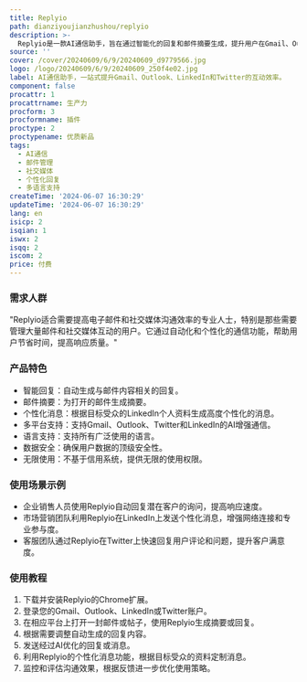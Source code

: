 ```yaml
---
title: Replyio
path: dianziyoujianzhushou/replyio
description: >-
  Replyio是一款AI通信助手，旨在通过智能化的回复和邮件摘要生成，提升用户在Gmail、Outlook、LinkedIn和Twitter上的沟通效率。它支持多语言，确保全球用户都能使用。Replyio提供数据安全保障，并且不采用基于信用的系统，提供无限使用权限。
source: ''
cover: /cover/20240609/6/9/20240609_d9779566.jpg
logo: /logo/20240609/6/9/20240609_250f4e02.jpg
label: AI通信助手，一站式提升Gmail、Outlook、LinkedIn和Twitter的互动效率。
component: false
procattr: 1
procattrname: 生产力
procform: 3
procformname: 插件
proctype: 2
proctypename: 优质新品
tags:
  - AI通信
  - 邮件管理
  - 社交媒体
  - 个性化回复
  - 多语言支持
createTime: '2024-06-07 16:30:29'
updateTime: '2024-06-07 16:30:29'
lang: en
isicp: 2
isqian: 1
iswx: 2
isqq: 2
iscom: 2
price: 付费
---
```


### 需求人群

"Replyio适合需要提高电子邮件和社交媒体沟通效率的专业人士，特别是那些需要管理大量邮件和社交媒体互动的用户。它通过自动化和个性化的通信功能，帮助用户节省时间，提高响应质量。"

### 产品特色

- 智能回复：自动生成与邮件内容相关的回复。
- 邮件摘要：为打开的邮件生成摘要。
- 个性化消息：根据目标受众的LinkedIn个人资料生成高度个性化的消息。
- 多平台支持：支持Gmail、Outlook、Twitter和LinkedIn的AI增强通信。
- 语言支持：支持所有广泛使用的语言。
- 数据安全：确保用户数据的顶级安全性。
- 无限使用：不基于信用系统，提供无限的使用权限。

### 使用场景示例

- 企业销售人员使用Replyio自动回复潜在客户的询问，提高响应速度。
- 市场营销团队利用Replyio在LinkedIn上发送个性化消息，增强网络连接和专业参与度。
- 客服团队通过Replyio在Twitter上快速回复用户评论和问题，提升客户满意度。

### 使用教程

1. 下载并安装Replyio的Chrome扩展。
2. 登录您的Gmail、Outlook、LinkedIn或Twitter账户。
3. 在相应平台上打开一封邮件或帖子，使用Replyio生成摘要或回复。
4. 根据需要调整自动生成的回复内容。
5. 发送经过AI优化的回复或消息。
6. 利用Replyio的个性化消息功能，根据目标受众的资料定制消息。
7. 监控和评估沟通效果，根据反馈进一步优化使用策略。
